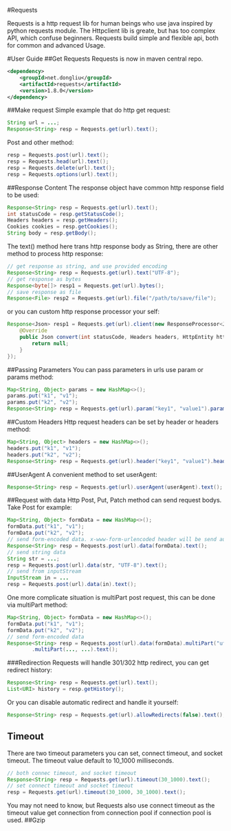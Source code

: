 #Requests

Requests is a http request lib for human beings who use java inspired by python requests module.
The Httpclient lib is greate, but has too complex API, which confuse beginners. Requests build simple and flexible api, both for common and advanced Usage.

#User Guide
##Get Requests
Requests is now in maven central repo.
```xml
<dependency>
    <groupId>net.dongliu</groupId>
    <artifactId>requests</artifactId>
    <version>1.8.0</version>
</dependency>
```
##Make request
Simple example that do http get request:
```java
String url = ...;
Response<String> resp = Requests.get(url).text();
```
Post and other method:
```java
resp = Requests.post(url).text();
resp = Requests.head(url).text();
resp = Requests.delete(url).text();
resp = Requests.options(url).text();
```
##Response Content
The response object have common http response field to be used:
```java
Response<String> resp = Requests.get(url).text();
int statusCode = resp.getStatusCode();
Headers headers = resp.getHeaders();
Cookies cookies = resp.getCookies();
String body = resp.getBody();
```
The text() method here trans http response body as String, there are other method to process http response:
```java
// get response as string, and use provided encoding
Response<String> resp = Requests.get(url).text("UTF-8");
// get response as bytes
Response<byte[]> resp1 = Requests.get(url).bytes();
// save response as file 
Response<File> resp2 = Requests.get(url).file("/path/to/save/file");
```
or you can custom http response processor your self:
```java
Response<Json> resp1 = Requests.get(url).client(new ResponseProcessor<Json>() {
    @Override
    public Json convert(int statusCode, Headers headers, HttpEntity httpEntity) throws IOException {
        return null;
    }
});
```
##Passing Parameters
You can pass parameters in urls use param or params method:
```java
Map<String, Object> params = new HashMap<>();
params.put("k1", "v1");
params.put("k2", "v2");
Response<String> resp = Requests.get(url).param("key1", "value1").params(params).text();
```
##Custom Headers
Http request headers can be set by header or headers method:
```java
Map<String, Object> headers = new HashMap<>();
headers.put("k1", "v1");
headers.put("k2", "v2");
Response<String> resp = Requests.get(url).header("key1", "value1").headers(headers).text();
```
##UserAgent
A convenient method to set userAgent:
```java
Response<String> resp = Requests.get(url).userAgent(userAgent).text();
```
##Request with data
Http Post, Put, Patch method can send request bodys. Take Post for example:
```java
Map<String, Object> formData = new HashMap<>();
formData.put("k1", "v1");
formData.put("k2", "v2");
// send form-encoded data. x-www-form-urlencoded header will be send automatically
Response<String> resp = Requests.post(url).data(formData).text();
// send string data
String str = ...;
resp = Requests.post(url).data(str, "UTF-8").text();
// send from inputStream
InputStream in = ...
resp = Requests.post(url).data(in).text();
```
One more complicate situation is multiPart post request, this can be done via multiPart method:
```java
Map<String, Object> formData = new HashMap<>();
formData.put("k1", "v1");
formData.put("k2", "v2");
// send form-encoded data
Response<String> resp = Requests.post(url).data(formData).multiPart("ufile", "/path/to/file")
        .multiPart(..., ...).text();
```
###Redirection
Requests will handle 301/302 http redirect, you can get redirect history:
```java
Response<String> resp = Requests.get(url).text();
List<URI> history = resp.getHistory();
```
Or you can disable automatic redirect and handle it yourself:
```java
Response<String> resp = Requests.get(url).allowRedirects(false).text();
```
## Timeout
There are two timeout parameters you can set, connect timeout, and socket timeout. The timeout value default to 10_1000 milliseconds.
```java
// both connec timeout, and socket timeout
Response<String> resp = Requests.get(url).timeout(30_1000).text();
// set connect timeout and socket timeout
resp = Requests.get(url).timeout(30_1000, 30_1000).text();
```
You may not need to know, but Requests also use connect timeout as the timeout value get connection from connection pool if connection pool is used.
##Gzip
